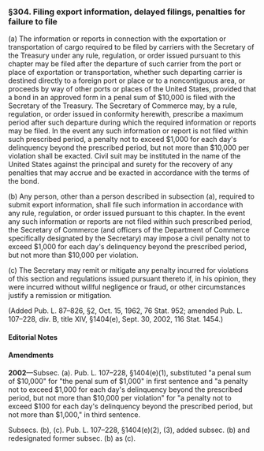 ### §304. Filing export information, delayed filings, penalties for failure to file ###

(a) The information or reports in connection with the exportation or transportation of cargo required to be filed by carriers with the Secretary of the Treasury under any rule, regulation, or order issued pursuant to this chapter may be filed after the departure of such carrier from the port or place of exportation or transportation, whether such departing carrier is destined directly to a foreign port or place or to a noncontiguous area, or proceeds by way of other ports or places of the United States, provided that a bond in an approved form in a penal sum of $10,000 is filed with the Secretary of the Treasury. The Secretary of Commerce may, by a rule, regulation, or order issued in conformity herewith, prescribe a maximum period after such departure during which the required information or reports may be filed. In the event any such information or report is not filed within such prescribed period, a penalty not to exceed $1,000 for each day's delinquency beyond the prescribed period, but not more than $10,000 per violation shall be exacted. Civil suit may be instituted in the name of the United States against the principal and surety for the recovery of any penalties that may accrue and be exacted in accordance with the terms of the bond.

(b) Any person, other than a person described in subsection (a), required to submit export information, shall file such information in accordance with any rule, regulation, or order issued pursuant to this chapter. In the event any such information or reports are not filed within such prescribed period, the Secretary of Commerce (and officers of the Department of Commerce specifically designated by the Secretary) may impose a civil penalty not to exceed $1,000 for each day's delinquency beyond the prescribed period, but not more than $10,000 per violation.

(c) The Secretary may remit or mitigate any penalty incurred for violations of this section and regulations issued pursuant thereto if, in his opinion, they were incurred without willful negligence or fraud, or other circumstances justify a remission or mitigation.

(Added Pub. L. 87–826, §2, Oct. 15, 1962, 76 Stat. 952; amended Pub. L. 107–228, div. B, title XIV, §1404(e), Sept. 30, 2002, 116 Stat. 1454.)

#### **Editorial Notes** ####

#### Amendments ####

**2002**—Subsec. (a). Pub. L. 107–228, §1404(e)(1), substituted "a penal sum of $10,000" for "the penal sum of $1,000" in first sentence and "a penalty not to exceed $1,000 for each day's delinquency beyond the prescribed period, but not more than $10,000 per violation" for "a penalty not to exceed $100 for each day's delinquency beyond the prescribed period, but not more than $1,000," in third sentence.

Subsecs. (b), (c). Pub. L. 107–228, §1404(e)(2), (3), added subsec. (b) and redesignated former subsec. (b) as (c).